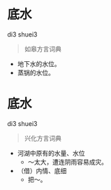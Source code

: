 # 底水
di3 shuei3
> 如皋方言词典
- 地下水的水位。
- 蒸锅的水位。

# 底水
di3 shuei3
> 兴化方言词典
- 河湖中原有的水量、水位
  - ～太大，遭连阴雨容易成灾。
- （借）内情、底细
  - 把～。
